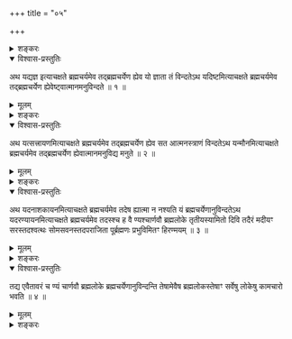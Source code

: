 +++
title = "०५"

+++

<details><summary>शङ्करः</summary>

य आत्मा सेतुत्वादिगुणैः स्तुतः, तत्प्राप्तये ज्ञानसहकारिसाधनान्तरं
ब्रह्मचर्याख्यं विधातव्यमित्याह । यज्ञादिभिश्च तत्स्तौति
कर्तव्यार्थम् —
</details>

<details open><summary>विश्वास-प्रस्तुतिः</summary>

अथ यद्यज्ञ इत्याचक्षते ब्रह्मचर्यमेव तद्ब्रह्मचर्येण ह्येव यो ज्ञाता तं
विन्दतेऽथ यदिष्टमित्याचक्षते ब्रह्मचर्यमेव तद्ब्रह्मचर्येण
ह्येवेष्ट्वात्मानमनुविन्दते ॥ १ ॥
</details>

<details><summary>मूलम्</summary>

अथ यद्यज्ञ इत्याचक्षते ब्रह्मचर्यमेव तद्ब्रह्मचर्येण ह्येव यो ज्ञाता तं
विन्दतेऽथ यदिष्टमित्याचक्षते ब्रह्मचर्यमेव तद्ब्रह्मचर्येण
ह्येवेष्ट्वात्मानमनुविन्दते ॥ १ ॥
</details>

<details><summary>शङ्करः</summary>

अथ यद्यज्ञ इत्याचक्षते लोके परमपुरुषार्थसाधनं कथयन्ति शिष्टाः,
तद्ब्रह्मचर्यमेव । यज्ञस्यापि यत्फलं तत्
ब्रह्मचर्यवाल्लम्भते ; अतः यज्ञोऽपि
ब्रह्मचर्यमेवेति प्रतिपत्तव्यम् । कथं
ब्रह्मचर्यं यज्ञ इति, आह — ब्रह्मचर्येणैव हि यस्मात्
यो ज्ञाता स तं ब्रह्मलोकं यज्ञस्यापि पारम्पर्येण फलभूतं विन्दते
लभते, ततो यज्ञोऽपि ब्रह्मचर्यमेवेति । यो ज्ञाता —
इत्यक्षरानुवृत्तेः यज्ञो ब्रह्मचर्यमेव ।
अथ यदिष्टमित्याचक्षते, ब्रह्मचर्यमेव तत् । कथम् ? ब्रह्मचर्येणैव
साधनेन तम् ईश्वरम् इष्ट्वा पूजयित्वा अथवा एषणाम् आत्मविषयां
कृत्वा तमात्मानमनुविन्दते । एषणादिष्टमपि ब्रह्मचर्यमेव ॥
</details>

<details open><summary>विश्वास-प्रस्तुतिः</summary>

अथ यत्सत्त्रायणमित्याचक्षते ब्रह्मचर्यमेव तद्ब्रह्मचर्येण ह्येव सत
आत्मनस्त्राणं विन्दतेऽथ यन्मौनमित्याचक्षते ब्रह्मचर्यमेव
तद्ब्रह्मचर्येण ह्येवात्मानमनुविद्य मनुते ॥ २ ॥
</details>

<details><summary>मूलम्</summary>

अथ यत्सत्त्रायणमित्याचक्षते ब्रह्मचर्यमेव तद्ब्रह्मचर्येण ह्येव सत
आत्मनस्त्राणं विन्दतेऽथ यन्मौनमित्याचक्षते ब्रह्मचर्यमेव
तद्ब्रह्मचर्येण ह्येवात्मानमनुविद्य मनुते ॥ २ ॥
</details>

<details><summary>शङ्करः</summary>

अथ यत्सत्त्रायणमित्याचक्षते, ब्रह्मचर्यमेव तत् । तथा सतः परस्मादात्मनः
आत्मनस्त्राणं रक्षणं ब्रह्मचर्यसाधनेन विन्दते । अतः सत्त्रायणशब्दमपि
ब्रह्मचर्यमेव तत् । अथ यन्मौनमित्याचक्षते, ब्रह्मचर्यमेव तत् ;
ब्रह्मचर्येणैव साधनेन युक्तः सन् आत्मानं
शास्त्राचार्याभ्यामनुविद्य पश्चात् मनुते
ध्यायति । अतो मौनशब्दमपि ब्रह्मचर्यमेव ॥
</details>

<details open><summary>विश्वास-प्रस्तुतिः</summary>

अथ यदनाशकायनमित्याचक्षते ब्रह्मचर्यमेव तदेष ह्यात्मा न नश्यति यं
ब्रह्मचर्येणानुविन्दतेऽथ यदरण्यायनमित्याचक्षते
ब्रह्मचर्यमेव तदस्श्च ह वै ण्यश्चार्णवौ ब्रह्मलोके
तृतीयस्यामितो दिवि तदैरं मदीयꣳ सरस्तदश्वत्थः सोमसवनस्तदपराजिता
पूर्ब्रह्मणः प्रभुविमितꣳ हिरण्मयम् ॥ ३ ॥
</details>

<details><summary>मूलम्</summary>

अथ यदनाशकायनमित्याचक्षते ब्रह्मचर्यमेव तदेष ह्यात्मा न नश्यति यं
ब्रह्मचर्येणानुविन्दतेऽथ यदरण्यायनमित्याचक्षते
ब्रह्मचर्यमेव तदस्श्च ह वै ण्यश्चार्णवौ ब्रह्मलोके
तृतीयस्यामितो दिवि तदैरं मदीयꣳ सरस्तदश्वत्थः सोमसवनस्तदपराजिता
पूर्ब्रह्मणः प्रभुविमितꣳ हिरण्मयम् ॥ ३ ॥
</details>

<details><summary>शङ्करः</summary>

अथ यदनाशकायनमित्याचक्षते, ब्रह्मचर्यमेव तत् । यमात्मानं ब्रह्मचर्येण
अनुविन्दते, स एष हि आत्मा ब्रह्मचर्यसाधनवतो न नश्यति ;
तस्मादनाशकायनमपि ब्रह्मचर्यमेव । अथ
यदरण्यायनमित्याचक्षते, ब्रह्मचर्यमेव
तत् । अरण्यशब्द्ययोरर्णवयोर्ब्रह्मचर्यवतोऽयनादरण्यायनं
ब्रह्मचर्यम् । यो ज्ञानाद्यज्ञः एषणादिष्टं
सतस्त्राणात्सत्त्रयणं मननान्मौनम् अनशनादनाशकायनम्
अरण्ययोर्गमनादरण्यायनम्
इत्यादिभिर्महद्भिः पुरुषार्थसाधनैः
स्तुतत्वात् ब्रह्मचर्यं परमं ज्ञानस्य सहकारिकारणं साधनम्
— इत्यतो ब्रह्मविदा यत्नतो रक्षणीयमित्यर्थः । तत् तत्र हि ब्रह्मलोके
अरश्च ह वै प्रसिद्धो ण्यश्च अर्णवौ समुद्रौ समुद्रोपमे वा सरसी,
तृतीयस्यां भुवमन्तरिक्षं च अपेक्ष्य तृतीया द्यौः तस्यां तृतीयस्याम्
इतः अस्माल्लोकादारभ्य गण्यमानायां दिवि । तत् तत्रैव च ऐरम् इरा अन्नं
तन्मयः ऐरः मण्डः तेन पूर्णम् ऐरं मदीयं तदुपयोगिनां मदकरं
हर्षोत्पादकं सरः । तत्रैव च अश्वत्थो वृक्षः
सोमसवनो नामतः सोमोऽमृतं तन्निस्रवः अमृतस्रव इति वा । तत्रैव च
ब्रह्मलोके ब्रह्मचर्यसाधनरहितैर्ब्रह्मचर्यसाधनवद्भ्यः अन्यैः न जीयत
इति अपराजिता नाम पूः पुरी ब्रह्मणो हिरण्यगर्भस्य । ब्रह्मणा च
प्रभुणा विशेषेण मितं निर्मितं तच्च हिरण्मयं सौवर्णं
प्रभुविमितं मण्डपमिति वाक्यशेषः ॥
</details>

<details open><summary>विश्वास-प्रस्तुतिः</summary>

तद्य एवैतावरं च ण्यं चार्णवौ ब्रह्मलोके ब्रह्मचर्येणानुविन्दन्ति
तेषामेवैष ब्रह्मलोकस्तेषाꣳ सर्वेषु लोकेषु कामचारो भवति ॥
४ ॥
</details>

<details><summary>मूलम्</summary>

तद्य एवैतावरं च ण्यं चार्णवौ ब्रह्मलोके ब्रह्मचर्येणानुविन्दन्ति
तेषामेवैष ब्रह्मलोकस्तेषाꣳ सर्वेषु लोकेषु कामचारो भवति ॥
४ ॥
</details>

<details><summary>शङ्करः</summary>

तत् तत्र ब्रह्मलोके एतावर्णवौ यावरण्याख्यावुक्तौ ब्रह्मचर्येण साधनेन
अनुविन्दन्ति ये, तेषामेव एषः यो व्याख्यातः ब्रह्मलोकः । तेषां च
ब्रह्मचर्यसाधनवतां ब्रह्मविदां सर्वेषु लोकेषु कामचारो भवति,
नान्येषामब्रह्मचर्यपराणां बाह्यविषयासक्तबुद्धीनां
कदाचिदपीत्यर्थः ॥

नन्वत्र ‘त्वमिन्द्रस्त्वं यमस्त्वं वरुणः’ इत्यादिभिर्यथा कश्चित्स्तूयते
महार्हः, एवमिष्टादिभिः शब्दैः न स्त्र्यादिविषयतृष्णानिवृत्तिमात्रं
स्तुत्यर्हम् ; किं तर्हि, ज्ञानस्य मोक्षसाधनत्वात्
तदेवेष्टादिभिः स्तूयत इति केचित । न,
स्त्र्यादिबाह्यविषयतृष्णापहृतचित्तानां
प्रत्यगात्मविवेकविज्ञानानुपपत्तेः,
‘पराञ्चि खानि व्यतृणत्स्वयम्भूस्तस्मात्पराङ्पश्यति नान्तरात्मन्’
(का. २ । १ । १) इत्यादिश्रुतिस्मृतिशतेभ्यः । ज्ञानसहकारिकारणं
स्त्र्यादिविषयतृष्णानिवृत्तिसाधनं विधातव्यमेवेति युक्तैव
तत्स्तुतिः । ननु च यज्ञादिभिः स्तुतं ब्रह्मचर्यमिति यज्ञादीनां
पुरुषार्थसाधनत्वं गम्यते । सत्यं गम्यते, न त्विह ब्रह्मलोकं
प्रति यज्ञादीनां साधनत्वमभिप्रेत्य यज्ञादिभिर्ब्रह्मचर्यं स्तूयते ;
किं तर्हि, तेषां प्रसिद्धं पुरुषार्थसाधनत्वमपेक्ष्य ।
यथेन्द्रादिभिः राजा, न तु यत्रेन्द्रादीनां
व्यापारः तत्रैव राज्ञ इति — तद्वत् ॥

य इमेऽर्णवादयो ब्राह्मलौकिकाः सङ्कल्पजाश्च पित्रादयो भोगाः, ते किं
प्रार्थिवा आप्याश्च यथेह लोके दृश्यन्ते
तद्वदर्णववृक्षपूःस्वर्णमण्डपानि,
आहोम्वित् मानसप्रत्ययमात्राणीति । किञ्चातः ? यदि पार्थिवा आप्याश्च
स्थूलाः स्युः, हृद्याकाशे समाधानानुपपत्तिः । पुराणे च
मनोमयानि ब्रह्मलोके शरीरादीनीति वाक्यं विरुध्येत ;
‘अशोकमहिमम्’ (बृ. उ. ५ । १० । १) इत्याद्याश्च श्रुतयः ।
ननु समुद्राः सरितः सरांसि वाप्यः कूपा यज्ञा वेदा मन्त्रादयश्च
मूर्तिमन्तः ब्रह्माणमुपतिष्ठन्ते इति मानसत्वे
विरुध्येत पुराणस्मृतिः । न, मूर्तिमत्त्वे
प्रसिद्धरूपाणामेव तत्र गमनानुपपत्तेः ।
तस्मात्प्रसिद्धमूर्तिव्यतिरेकेण सागरादीनां मूर्त्यन्तरं
सागरादिभिरुपात्तं ब्रह्मलोकगन्तृ कल्पनीयम् । तुल्यायां च कल्पनायां
यथाप्रसिद्धा एव मानस्यः आकारवत्यः पुंस्त्र्याद्या मूर्तयो
युक्ताः कल्पयितुम् , मानसदेहानुरूप्यसम्बन्धोपपत्तेः ।
दृष्टा हि मानस्य एव आकारवत्यः पुंस्त्र्याद्या मूर्तयः
स्वप्ने । ननु ता अनृता एव ; ‘त इमे सत्याः कामाः’ (छा.
उ. ८ । ३ । १) इति श्रुतिः तथा सति विरुध्येत । न, मानसप्रत्ययस्य
सत्त्वोपपत्तेः । मानसा हि प्रत्ययाः स्त्रीपुरुषाद्याकाराः
स्वप्ने दृश्यन्ते । ननु जाग्रद्वासनारूपाः स्वप्नदृश्याः, न तु तत्र
स्त्र्यादयः स्वप्ने विद्यन्ते । अत्यल्पमिदमुच्यते । जाग्रद्विषया
अपि मानसप्रत्ययाभिनिर्वृत्ता एव,
सदीक्षाभिनिर्वृत्ततेजोबन्नमयत्वाज्जाग्रद्विषयाणाम् ।
सङ्कल्पमूला हि लोका इति च उक्तम् ‘समक्लृप्तां द्यावापृथिवी’ (छा. उ. ७ ।
४ । २) इत्यत्र । सर्वश्रुतिषु च प्रत्यगात्मन उत्पत्तिः प्रलयश्च तत्रैव
स्थितिश्च ‘यथा वा अरा नाभौ’ (छा. उ. ७ । १५ । १) इत्यादिना उच्यते ।
तस्मान्मानसानां बाह्यानां च विषयाणाम्
इतरेतरकार्यकारणत्वमिष्यत
एव बीजाङ्कुरवत् । यद्यपि बाह्या एव मानसाः मानसा एव च बाह्याः,
नानृतत्वं तेषां कदाचिदपि स्वात्मनि भवति । ननु स्वप्ने
दृष्टाः प्रतिबुद्धस्यानृता भवन्ति विषयाः । सत्यमेव ।
जाग्राद्बोधापेक्षं तु तदनृतत्वं न स्वतः । तथा
स्वप्नबोधापेक्षं च जाग्रद्दृष्टविषयानृतत्वं न स्वतः ।
विशेषाकारमात्रं तु सर्वेषां मिथ्याप्रत्ययनिमित्तमिति
वाचारम्भणं विकारो नामधेयमनृतम् , त्रीणि रूपाणीत्येव
सत्यम् । तान्यप्याकारविशेषतोऽनृतं स्वतः सन्मात्ररूपतया सत्यम् ।
प्राक्सदात्मप्रतिबोधात्स्वविषयेऽपि सर्वं सत्यमेव
स्वप्नदृश्या इवेति न कश्चिद्विरोधः । तस्मान्मानसा एव
ब्राह्मलौकिका अरण्यादयः सङ्कल्पजाश्च पित्रादयः कामाः ।
बाह्यविषयभोगवदशुद्धिरहितत्वाच्छुद्धसत्त्वसङ्कल्पजन्या
इति निरतिशयसुखाः सत्याश्च ईश्वराणां भवन्तीत्यर्थः ।
सत्सत्यात्मप्रतिबोधेऽपि
रज्ज्वामिव कल्पिताः सर्पादयः सदात्मस्वरूपतामेव
प्रतिपद्यन्त इति सदात्मना सत्या एव भवन्ति ॥

इति पञ्चमखण्डभाष्यम् ॥
</details>